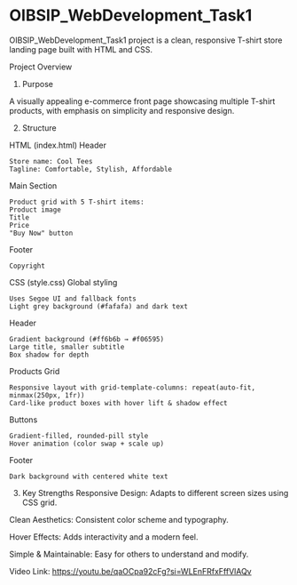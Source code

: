 # OIBSIP_WebDevelopment_Task1
OIBSIP_WebDevelopment_Task1 project is a clean, responsive T-shirt store landing page built with HTML and CSS.

Project Overview
1. Purpose

  A visually appealing e-commerce front page showcasing multiple T-shirt products, with emphasis on simplicity and responsive design.

2. Structure
   
HTML (index.html)
  Header
  
    Store name: Cool Tees
    Tagline: Comfortable, Stylish, Affordable
  Main Section
  
    Product grid with 5 T-shirt items:
    Product image
    Title
    Price
    "Buy Now" button
  Footer
  
    Copyright

CSS (style.css)
  Global styling
  
    Uses Segoe UI and fallback fonts
    Light grey background (#fafafa) and dark text
  Header
  
    Gradient background (#ff6b6b → #f06595)
    Large title, smaller subtitle
    Box shadow for depth
  Products Grid
  
    Responsive layout with grid-template-columns: repeat(auto-fit, minmax(250px, 1fr))
    Card-like product boxes with hover lift & shadow effect
  Buttons
  
    Gradient-filled, rounded-pill style
    Hover animation (color swap + scale up)
  Footer
  
    Dark background with centered white text

3. Key Strengths
  Responsive Design: Adapts to different screen sizes using CSS grid.

  Clean Aesthetics: Consistent color scheme and typography.

  Hover Effects: Adds interactivity and a modern feel.
  
  Simple & Maintainable: Easy for others to understand and modify.


Video Link: https://youtu.be/qaOCpa92cFg?si=WLEnFRfxFffVlAQv